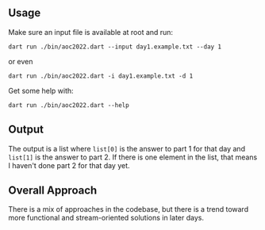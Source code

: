 ## Usage

Make sure an input file is available at root and run:

```console
dart run ./bin/aoc2022.dart --input day1.example.txt --day 1
```

or even

```console
dart run ./bin/aoc2022.dart -i day1.example.txt -d 1
```

Get some help with:

```console
dart run ./bin/aoc2022.dart --help
```

## Output

The output is a list where `list[0]` is the answer to part 1 for that day and `list[1]` is the answer to part 2. If there is one element in the list, that means I haven't done part 2 for that day yet.

## Overall Approach

There is a mix of approaches in the codebase, but there is a trend toward more functional and stream-oriented solutions in later days.
